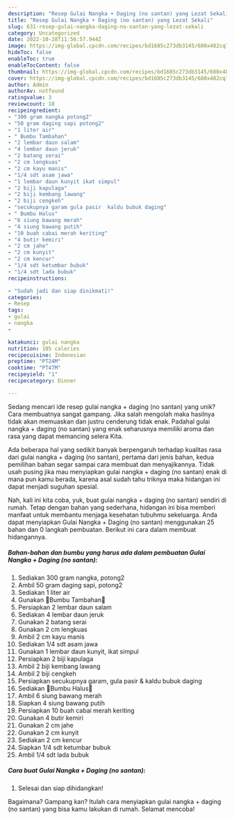```yaml
---
description: "Resep Gulai Nangka + Daging (no santan) yang Lezat Sekali"
title: "Resep Gulai Nangka + Daging (no santan) yang Lezat Sekali"
slug: 631-resep-gulai-nangka-daging-no-santan-yang-lezat-sekali
category: Uncategorized
date: 2022-10-28T11:56:57.944Z
image: https://img-global.cpcdn.com/recipes/bd1685c273db3145/680x482cq70/gulai-nangka-daging-no-santan-foto-resep-utama.jpg
hideToc: false
enableToc: true
enableTocContent: false
thumbnail: https://img-global.cpcdn.com/recipes/bd1685c273db3145/680x482cq70/gulai-nangka-daging-no-santan-foto-resep-utama.jpg
cover: https://img-global.cpcdn.com/recipes/bd1685c273db3145/680x482cq70/gulai-nangka-daging-no-santan-foto-resep-utama.jpg
author: Admin
authorAv: notfound
ratingvalue: 3
reviewcount: 18
recipeingredient:
- "300 gram nangka potong2"
- "50 gram daging sapi potong2"
- "1 liter air"
- " Bumbu Tambahan"
- "2 lembar daun salam"
- "4 lembar daun jeruk"
- "2 batang serai"
- "2 cm lengkuas"
- "2 cm kayu manis"
- "1/4 sdt asam jawa"
- "1 lembar daun kunyit ikat simpul"
- "2 biji kapulaga"
- "2 biji kembang lawang"
- "2 biji cengkeh"
- "secukupnya garam gula pasir  kaldu bubuk daging"
- " Bumbu Halus"
- "6 siung bawang merah"
- "4 siung bawang putih"
- "10 buah cabai merah keriting"
- "4 butir kemiri"
- "2 cm jahe"
- "2 cm kunyit"
- "2 cm kencur"
- "1/4 sdt ketumbar bubuk"
- "1/4 sdt lada bubuk"
recipeinstructions:

- "Sudah jadi dan siap dinikmati!"
categories:
- Resep
tags:
- gulai
- nangka
- 

katakunci: gulai nangka  
nutrition: 105 calories
recipecuisine: Indonesian
preptime: "PT24M"
cooktime: "PT47M"
recipeyield: "1"
recipecategory: Dinner

---
```





Sedang mencari ide resep gulai nangka + daging (no santan) yang unik? Cara membuatnya sangat gampang. Jika salah mengolah maka hasilnya tidak akan memuaskan dan justru cenderung tidak enak. Padahal gulai nangka + daging (no santan) yang enak seharusnya memiliki aroma dan rasa yang dapat memancing selera Kita.







Ada beberapa hal yang sedikit banyak berpengaruh terhadap kualitas rasa dari gulai nangka + daging (no santan), pertama dari jenis bahan, kedua pemilihan bahan segar sampai cara membuat dan menyajikannya. Tidak usah pusing jika mau menyiapkan gulai nangka + daging (no santan) enak di mana pun kamu berada, karena asal sudah tahu triknya maka hidangan ini dapat menjadi suguhan spesial.






Nah, kali ini kita coba, yuk, buat gulai nangka + daging (no santan) sendiri di rumah. Tetap dengan bahan yang sederhana, hidangan ini bisa memberi manfaat untuk membantu menjaga kesehatan tubuhmu sekeluarga. Anda dapat menyiapkan Gulai Nangka + Daging (no santan) menggunakan 25 bahan dan 0 langkah pembuatan. Berikut ini cara dalam membuat hidangannya.

<!--inarticleads1-->

##### Bahan-bahan dan bumbu yang harus ada dalam pembuatan Gulai Nangka + Daging (no santan):

1. Sediakan 300 gram nangka, potong2
1. Ambil 50 gram daging sapi, potong2
1. Sediakan 1 liter air
1. Gunakan  🌹Bumbu Tambahan🌹
1. Persiapkan 2 lembar daun salam
1. Sediakan 4 lembar daun jeruk
1. Gunakan 2 batang serai
1. Gunakan 2 cm lengkuas
1. Ambil 2 cm kayu manis
1. Sediakan 1/4 sdt asam jawa
1. Gunakan 1 lembar daun kunyit, ikat simpul
1. Persiapkan 2 biji kapulaga
1. Ambil 2 biji kembang lawang
1. Ambil 2 biji cengkeh
1. Persiapkan secukupnya garam, gula pasir &amp; kaldu bubuk daging
1. Sediakan  🌹Bumbu Halus🌹
1. Ambil 6 siung bawang merah
1. Siapkan 4 siung bawang putih
1. Persiapkan 10 buah cabai merah keriting
1. Gunakan 4 butir kemiri
1. Gunakan 2 cm jahe
1. Gunakan 2 cm kunyit
1. Sediakan 2 cm kencur
1. Siapkan 1/4 sdt ketumbar bubuk
1. Ambil 1/4 sdt lada bubuk




<!--inarticleads2-->

##### Cara buat Gulai Nangka + Daging (no santan):


1. Selesai dan siap dihidangkan!



Bagaimana? Gampang kan? Itulah cara menyiapkan gulai nangka + daging (no santan) yang bisa kamu lakukan di rumah. Selamat mencoba!
